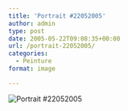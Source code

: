 ```yaml
---
title: 'Portrait #22052005'
author: admin
type: post
date: 2005-05-22T09:08:35+00:00
url: /portrait-22052005/
categories:
  - Peinture
format: image

---
```

![Portrait #22052005](./D100_20050521-102631b-22052005.jpg)